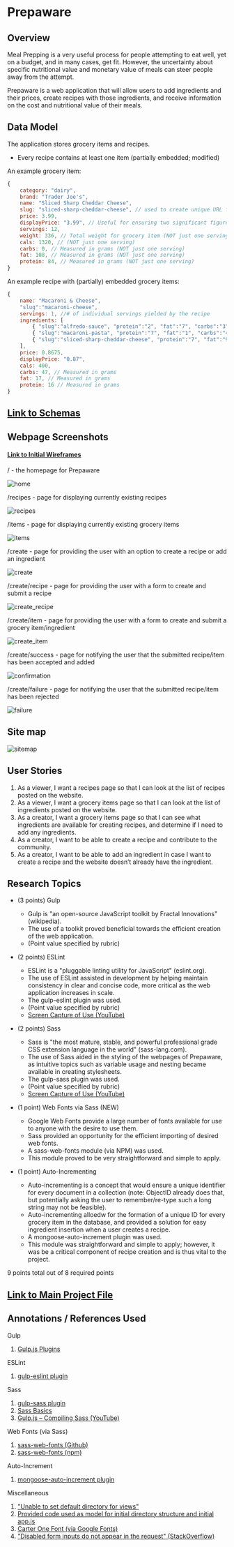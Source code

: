 # Prepaware

## Overview

Meal Prepping is a very useful process for people attempting to eat well, yet on a budget, and in many cases, get fit. However, the uncertainty about specific nutritional value and monetary value of meals can steer people away from the attempt.

Prepaware  is a web application that will allow users to add ingredients and their prices, create recipes with those ingredients, and receive information on the cost and nutritional value of their meals.

## Data Model

The application stores grocery items and recipes.

* Every recipe contains at least one item (partially embedded; modified)

An example grocery item:

```javascript
{
    category: "dairy",
    brand: "Trader Joe's",
    name: "Sliced Sharp Cheddar Cheese",
    slug: "sliced-sharp-cheddar-cheese", // used to create unique URL for individual recipe page
    price: 3.99,
    displayPrice: "3.99", // Useful for ensuring two significant figures (ex. 3.5 vs 3.50)
    servings: 12,
    weight: 336, // Total weight for grocery item (NOT just one serving)
    cals: 1320, // (NOT just one serving)
    carbs: 0, // Measured in grams (NOT just one serving)
    fat: 108, // Measured in grams (NOT just one serving)
    protein: 84, // Measured in grams (NOT just one serving)
}
```

An example recipe with (partially) embedded grocery items:

```javascript
{
    name: "Macaroni & Cheese",
    "slug":"macaroni-cheese",
    servings: 1, //# of individual servings yielded by the recipe
    ingredients: [
        { "slug":"alfredo-sauce", "protein":"2", "fat":"7", "carbs":"3", "cals":"80", "price":"0.41125", "weight":"62", "name":"Trader Joe's Alfredo Sauce" },
        { "slug":"macaroni-pasta", "protein":"7", "fat":"1", "carbs":"44", "cals":"210", "price":"0.12375", "weight":"56", "name":"Trader Joe's Macaroni Pasta" },
        { "slug":"sliced-sharp-cheddar-cheese", "protein":"7", "fat":"9", "carbs":"0", "cals":"110", "price":"0.3325", "weight":"28", "name":"Trader Joe's Sliced Sharp Cheddar Cheese"}
    ],
    price: 0.8675,
    displayPrice: "0.87",
    cals: 400,
    carbs: 47, // Measured in grams
    fat: 17, // Measured in grams
    protein: 16 // Measured in grams
}

```

## [Link to Schemas](src/db.js) 

## Webpage Screenshots

#### [Link to Initial Wireframes](documentation/wireframes)

/ - the homepage for Prepaware

![home](documentation/webpages/home.png)

/recipes - page for displaying currently existing recipes

![recipes](documentation/webpages/recipes.png)

/items - page for displaying currently existing grocery items

![items](documentation/webpages/items.png)

/create - page for providing the user with an option to create a recipe or add an ingredient

![create](documentation/webpages/create.png)

/create/recipe - page for providing the user with a form to create and submit a recipe

![create_recipe](documentation/webpages/create_recipe.png)

/create/item - page for providing the user with a form to create and submit a grocery item/ingredient

![create_item](documentation/webpages/create_item.png)

/create/success - page for notifying the user that the submitted recipe/item has been accepted and added

![confirmation](documentation/webpages/create_success.png)

/create/failure - page for notifying the user that the submitted recipe/item has been rejected

![failure](documentation/webpages/create_failure.png)

## Site map

![sitemap](documentation/sitemap.png)

## User Stories

1. As a viewer, I want a recipes page so that I can look at the list of recipes posted on the website.
2. As a viewer, I want a grocery items page so that I can look at the list of ingredients posted on the website.
3. As a creator, I want a grocery items page so that I can see what ingredients are available for creating recipes, and determine if I need to add any ingredients.
4. As a creator, I want to be able to create a recipe and contribute to the community.
5. As a creator, I want to be able to add an ingredient in case I want to create a recipe and the website doesn’t already have the ingredient.

## Research Topics

* (3 points) Gulp
	* Gulp is "an open-source JavaScript toolkit by Fractal Innovations" (wikipedia).
	* The use of a toolkit proved beneficial towards the efficient creation of the web application.
	* (Point value specified by rubric)

* (2 points) ESLint
	* ESLint is a "pluggable linting utility for JavaScript" (eslint.org).
	* The use of ESLint assisted in development by helping maintain consistency in clear and concise code, more critical as the web application increases in scale.
	* The gulp-eslint plugin was used.
	* (Point value specified by rubric)
	* [Screen Capture of Use (YouTube)](https://www.youtube.com/watch?v=PL7CMiGzqzA)

* (2 points) Sass
	* Sass is "the most mature, stable, and powerful professional grade CSS extension language in the world" (sass-lang.com).
	* The use of Sass aided in the styling of the webpages of Prepaware, as intuitive topics such as variable usage and nesting became available in creating stylesheets.
	* The gulp-sass plugin was used.
	* (Point value specified by rubric)
	* [Screen Capture of Use (YouTube)](https://www.youtube.com/watch?v=tDL3xak1euQ)

* (1 point) Web Fonts via Sass (NEW)
	* Google Web Fonts provide a large number of fonts available for use to anyone with the desire to use them.
	* Sass provided an opportunity for the efficient importing of desired web fonts.
	* A sass-web-fonts module (via NPM) was used.
	* This module proved to be very straightforward and simple to apply.

* (1 point) Auto-Incrementing
	* Auto-incrementing is a concept that would ensure a unique identifier for every document in a collection (note: ObjectID already does that, but potentially asking the user to remember/re-type such a long string may not be feasible).
	* Auto-incrementing alloedw for the formation of a unique ID for every grocery item in the database, and provided a solution for easy ingredient insertion when a user creates a recipe.
	* A mongoose-auto-increment plugin was used.
	* This module was straightforward and simple to apply; however, it was be a critical component of recipe creation and is thus vital to the project.

9 points total out of 8 required points

## [Link to Main Project File](src/app.js) 

## Annotations / References Used

Gulp

1. [Gulp.js Plugins](https://gulpjs.com/plugins/)

ESLint

1. [gulp-eslint plugin](https://www.npmjs.com/package/gulp-eslint)

Sass

1. [gulp-sass plugin](https://www.npmjs.com/package/gulp-sass)
2. [Sass Basics](https://sass-lang.com/guide)
3. [Gulp.js – Compiling Sass (YouTube)](https://www.youtube.com/watch?v=NkomAUQxYr8)

Web Fonts (via Sass)

1. [sass-web-fonts (Github)](https://github.com/alyssais/Sass-Web-Fonts)
2. [sass-web-fonts (npm)](https://www.npmjs.com/package/sass-web-fonts)

Auto-Increment

1. [mongoose-auto-increment plugin](https://www.npmjs.com/package/mongoose-auto-increment)

Miscellaneous

1. ["Unable to set default directory for views"](https://github.com/ericf/express-handlebars/issues/147)
2. [Provided code used as model for initial directory structure and initial app.js](https://github.com/nyu-csci-ua-0480-008-spring-2018/jjv222-homework06/tree/master/src)
3. [Carter One Font (via Google Fonts)](https://fonts.google.com/?category=Display&selection.family=Carter+One)
4. ["Disabled form inputs do not appear in the request" (StackOverflow)](https://stackoverflow.com/questions/7357256/disabled-form-inputs-do-not-appear-in-the-request)